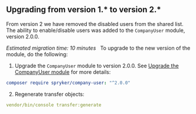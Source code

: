 

## Upgrading from version 1.* to version 2.*

From version 2 we have removed the disabled users from the shared list. The ability to enable/disable users was added to the `CompanyUser` module, version 2.0.0.

*Estimated migration time: 10 minutes*
 
To upgrade to the new version of the module, do the following:

1. Upgrade the `CompanyUser` module to version 2.0.0. See [Upgrade the CompanyUser module](/docs/pbc/all/customer-relationship-management/{{site.version}}/base-shop/install-and-upgrade/upgrade-modules/upgrade-the-companyuser-module.html) for more details:

```yaml
composer require spryker/company-user: "^2.0.0"
```

2. Regenerate transfer objects:

```yaml
vendor/bin/console transfer:generate
```
